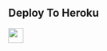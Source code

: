

## Deploy To Heroku

<a href="https://heroku.com/deploy?template=https://github.com/Xenomorph456/morphy">
     <img height="30px" src="https://img.shields.io/badge/Deploy%20To%20Heroku-blueviolet?style=for-the-badge&logo=heroku">
  </a>
